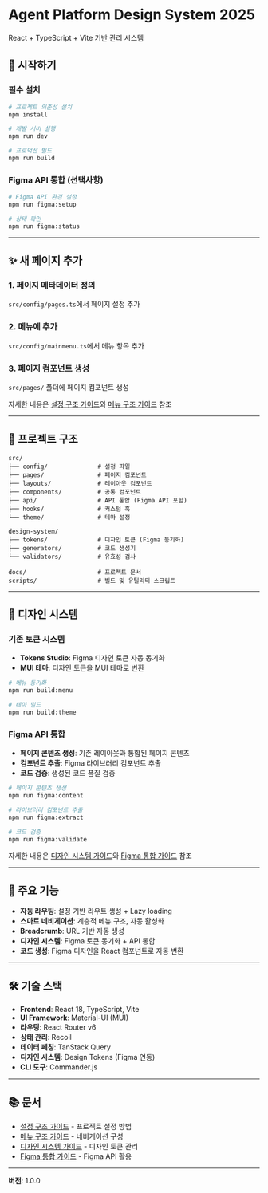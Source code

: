 # Agent Platform Design System 2025

React + TypeScript + Vite 기반 관리 시스템

## 🚀 시작하기

### 필수 설치
```bash
# 프로젝트 의존성 설치
npm install

# 개발 서버 실행
npm run dev

# 프로덕션 빌드
npm run build
```

### Figma API 통합 (선택사항)
```bash
# Figma API 환경 설정
npm run figma:setup

# 상태 확인
npm run figma:status
```

---

## ✨ 새 페이지 추가

### 1. 페이지 메타데이터 정의
`src/config/pages.ts`에서 페이지 설정 추가

### 2. 메뉴에 추가
`src/config/mainmenu.ts`에서 메뉴 항목 추가

### 3. 페이지 컴포넌트 생성
`src/pages/` 폴더에 페이지 컴포넌트 생성

자세한 내용은 [설정 구조 가이드](docs/CONFIG_STRUCTURE.md)와 [메뉴 구조 가이드](docs/MENU_STRUCTURE.md) 참조

---

## 📁 프로젝트 구조

```
src/
├── config/              # 설정 파일
├── pages/               # 페이지 컴포넌트
├── layouts/             # 레이아웃 컴포넌트
├── components/          # 공통 컴포넌트
├── api/                 # API 통합 (Figma API 포함)
├── hooks/               # 커스텀 훅
└── theme/               # 테마 설정

design-system/
├── tokens/              # 디자인 토큰 (Figma 동기화)
├── generators/          # 코드 생성기
└── validators/          # 유효성 검사

docs/                    # 프로젝트 문서
scripts/                 # 빌드 및 유틸리티 스크립트
```

---

## 🎨 디자인 시스템

### 기존 토큰 시스템
- **Tokens Studio**: Figma 디자인 토큰 자동 동기화
- **MUI 테마**: 디자인 토큰을 MUI 테마로 변환

```bash
# 메뉴 동기화
npm run build:menu

# 테마 빌드
npm run build:theme
```

### Figma API 통합
- **페이지 콘텐츠 생성**: 기존 레이아웃과 통합된 페이지 콘텐츠
- **컴포넌트 추출**: Figma 라이브러리 컴포넌트 추출
- **코드 검증**: 생성된 코드 품질 검증

```bash
# 페이지 콘텐츠 생성
npm run figma:content

# 라이브러리 컴포넌트 추출
npm run figma:extract

# 코드 검증
npm run figma:validate
```

자세한 내용은 [디자인 시스템 가이드](design-system/DESIGN_SYSTEM_GUIDE.md)와 [Figma 통합 가이드](docs/FIGMA_INTEGRATION.md) 참조

---

## 🔧 주요 기능

- **자동 라우팅**: 설정 기반 라우트 생성 + Lazy loading
- **스마트 네비게이션**: 계층적 메뉴 구조, 자동 활성화
- **Breadcrumb**: URL 기반 자동 생성
- **디자인 시스템**: Figma 토큰 동기화 + API 통합
- **코드 생성**: Figma 디자인을 React 컴포넌트로 자동 변환

---

## 🛠️ 기술 스택

- **Frontend**: React 18, TypeScript, Vite
- **UI Framework**: Material-UI (MUI)
- **라우팅**: React Router v6
- **상태 관리**: Recoil
- **데이터 페칭**: TanStack Query
- **디자인 시스템**: Design Tokens (Figma 연동)
- **CLI 도구**: Commander.js

---

## 📚 문서

- [설정 구조 가이드](docs/CONFIG_STRUCTURE.md) - 프로젝트 설정 방법
- [메뉴 구조 가이드](docs/MENU_STRUCTURE.md) - 네비게이션 구성
- [디자인 시스템 가이드](design-system/DESIGN_SYSTEM_GUIDE.md) - 디자인 토큰 관리
- [Figma 통합 가이드](docs/FIGMA_INTEGRATION.md) - Figma API 활용

---

**버전**: 1.0.0